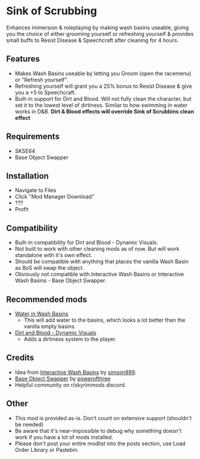 # Sink of Scrubbing

Enhances immersion & roleplaying by making wash basins useable, giving you the choice of either grooming yourself or refreshing yourself & provides small buffs to Resist Disease & Speechcraft after cleaning for 4 hours.

## Features

- Makes Wash Basins useable by letting you Groom (open the racemenu) or "Refresh yourself".
- Refreshing yourself will grant you a 25% bonus to Resist Disease & give you a +5 to Speechcraft.
- Built-in support for Dirt and Blood. Will not fully clean the character, but set it to the lowest level of dirtiness. Similar to how swimming in water works in D&B. **Dirt & Blood effects will override Sink of Scrubbins clean effect**

## Requirements

- SKSE64
- Base Object Swapper

## Installation

- Navigate to Files
- Click "Mod Manager Download"
- ???
- Profit

## Compatibility

- Built-in compatibility for Dirt and Blood - Dynamic Visuals.
- Not built to work with other cleaning mods as of now. But will work standalone with it's own effect.
- Should be compatible with anything that places the vanilla Wash Basin as BoS will swap the object.
- Obviously not compatible with Interactive Wash Basins or Interactive Wash Basins - Base Object Swapper.

## Recommended mods

- [Water in Wash Basins](https://www.nexusmods.com/skyrimspecialedition/mods/59333)
	- This will add water to the basins, which looks a lot better than the vanilla empty basins.
- [Dirt and Blood - Dynamic Visuals](https://www.nexusmods.com/skyrimspecialedition/mods/38886)
	- Adds a dirtiness system to the player.

## Credits

- Idea from [Interactive Wash Basins](https://www.nexusmods.com/skyrimspecialedition/mods/56039) by [simsim899](https://www.nexusmods.com/skyrimspecialedition/users/8345545?tab=user+files).
- [Base Object Swapper](https://www.nexusmods.com/skyrimspecialedition/mods/60805) by [powerofthree](https://www.nexusmods.com/skyrimspecialedition/users/2148728?tab=user+files)
- Helpful community on r/skyrimmods discord.

## Other

- This mod is provided as-is. Don't count on extensive support (shouldn't be needed)
- Be aware that it's near-impossible to debug why something doesn't work if you have a lot of mods installed.
- Please don't post your entire modlist into the posts section, use Load Order Library or Pastebin. 

